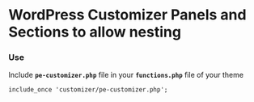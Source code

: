 # WordPress Customizer Panels and Sections to allow nesting

### Use

Include **`pe-customizer.php`** file in your **`functions.php`** file of your theme

``
include_once 'customizer/pe-customizer.php';
`` 
